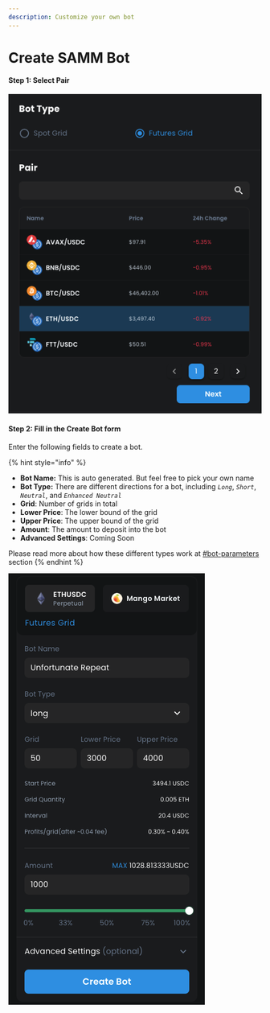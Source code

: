 ```yaml
---
description: Customize your own bot
---
```


# Create SAMM Bot

#### Step 1: Select Pair

![](<../../.gitbook/assets/image (4).png>)

#### Step 2: Fill in the Create Bot form

Enter the following fields to create a bot.

{% hint style="info" %}
* **Bot Name:** This is auto generated. But feel free to pick your own name
* **Bot Type:** There are different directions for a bot, including _`Long`_, _`Short`_, _`Neutral`_, and _`Enhanced Neutral`_
* **Grid**: Number of grids in total
* **Lower Price**: The lower bound of the grid
* **Upper Price**: The upper bound of the grid
* **Amount**: The amount to deposit into the bot
* **Advanced Settings**: Coming Soon



&#x20;Please read more about how these different types work at [#bot-parameters](setup.md#bot-parameters "mention") section
{% endhint %}

![](<../../.gitbook/assets/image (2).png>)
